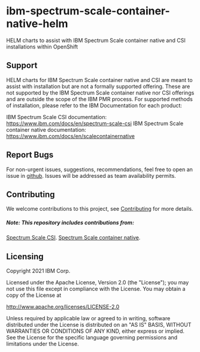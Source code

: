 # ibm-spectrum-scale-container-native-helm
HELM charts to assist with IBM Spectrum Scale container native and CSI installations within OpenShift


## Support

HELM charts for IBM Spectrum Scale container native and CSI are meant to assist with installation but are not a formally supported offering. These are not supported by the IBM Spectrum Scale container native nor CSI offerings and are outside the scope of the IBM PMR process. For supported methods of installation, please refer to the IBM Documentation for each product:

IBM Spectrum Scale CSI documentation:  https://www.ibm.com/docs/en/spectrum-scale-csi
IBM Spectrum Scale container native documentation:  https://www.ibm.com/docs/en/scalecontainernative


## Report Bugs 

For non-urgent issues, suggestions, recommendations, feel free to open an issue in [github](https://github.com/IBM/ibm-spectrum-scale-container-native-helm/issues).
Issues will be addressed as team availability permits.

## Contributing

We welcome contributions to this project, see [Contributing](CONTRIBUTING.md) for more details.

##### Note: This repository includes contributions from:
[Spectrum Scale CSI](https://github.com/IBM/ibm-spectrum-scale-csi).
[Spectrum Scale container native](https://github.com/IBM/ibm-spectrum-scale-container-native).


## Licensing

Copyright 2021 IBM Corp.

Licensed under the Apache License, Version 2.0 (the "License");
you may not use this file except in compliance with the License.
You may obtain a copy of the License at

http://www.apache.org/licenses/LICENSE-2.0

Unless required by applicable law or agreed to in writing, software
distributed under the License is distributed on an "AS IS" BASIS,
WITHOUT WARRANTIES OR CONDITIONS OF ANY KIND, either express or implied.
See the License for the specific language governing permissions and
limitations under the License.

